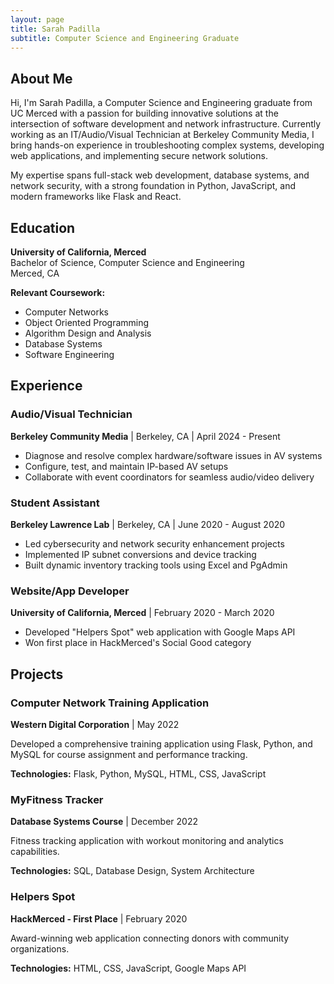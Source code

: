 ```yaml
---
layout: page
title: Sarah Padilla
subtitle: Computer Science and Engineering Graduate
---
```


## About Me

Hi, I'm Sarah Padilla, a Computer Science and Engineering graduate from UC Merced with a passion for building innovative solutions at the intersection of software development and network infrastructure. Currently working as an IT/Audio/Visual Technician at Berkeley Community Media, I bring hands-on experience in troubleshooting complex systems, developing web applications, and implementing secure network solutions.

My expertise spans full-stack web development, database systems, and network security, with a strong foundation in Python, JavaScript, and modern frameworks like Flask and React.

## Education

**University of California, Merced**  
Bachelor of Science, Computer Science and Engineering  
Merced, CA

**Relevant Coursework:**
- Computer Networks
- Object Oriented Programming
- Algorithm Design and Analysis
- Database Systems
- Software Engineering

## Experience

### Audio/Visual Technician
**Berkeley Community Media** | Berkeley, CA | April 2024 - Present

- Diagnose and resolve complex hardware/software issues in AV systems
- Configure, test, and maintain IP-based AV setups
- Collaborate with event coordinators for seamless audio/video delivery

### Student Assistant
**Berkeley Lawrence Lab** | Berkeley, CA | June 2020 - August 2020

- Led cybersecurity and network security enhancement projects
- Implemented IP subnet conversions and device tracking
- Built dynamic inventory tracking tools using Excel and PgAdmin

### Website/App Developer
**University of California, Merced** | February 2020 - March 2020

- Developed "Helpers Spot" web application with Google Maps API
- Won first place in HackMerced's Social Good category

## Projects

### Computer Network Training Application
**Western Digital Corporation** | May 2022

Developed a comprehensive training application using Flask, Python, and MySQL for course assignment and performance tracking.

**Technologies:** Flask, Python, MySQL, HTML, CSS, JavaScript

### MyFitness Tracker
**Database Systems Course** | December 2022

Fitness tracking application with workout monitoring and analytics capabilities.

**Technologies:** SQL, Database Design, System Architecture

### Helpers Spot
**HackMerced - First Place** | February 2020

Award-winning web application connecting donors with community organizations.

**Technologies:** HTML, CSS, JavaScript, Google Maps API
